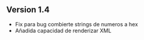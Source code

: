 ## Version 1.4
* Fix para bug combierte strings de numeros a hex
* Añadida capacidad de renderizar XML